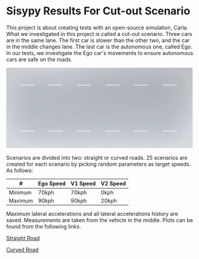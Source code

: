 # Sisypy Results For Cut-out Scenario

This project is about creating tests with an open-source simulation, Carla. What we investigated in this project is called a cut-out scenario. Three cars are in the same lane. The first car is slower than the other two, and the car in the middle changes lane. The last car is the autonomous one, called Ego. In our tests, we investigate the Ego car's movements to ensure autonomous cars are safe on the roads.

![No Gif](images/cut-out.gif)

Scenarios are divided into two: straight or curved roads. 25 scenarios are created for each scenario by picking random parameters as target speeds. As follows:

| # | Ego Speed | V1 Speed | V2 Speed |
| - | --------- | -------- | -------- |
| Minimum | 70kph | 70kph | 0kph |
| Maximum | 90kph | 90kph | 20kph |

Maximum lateral accelerations and all lateral accelerations history are saved. Measurements are taken from the vehicle in the middle. Plots can be found from the following links. 

[Straight Road](scenario-1.md)  

[Curved Road](scenario-2.md) 
